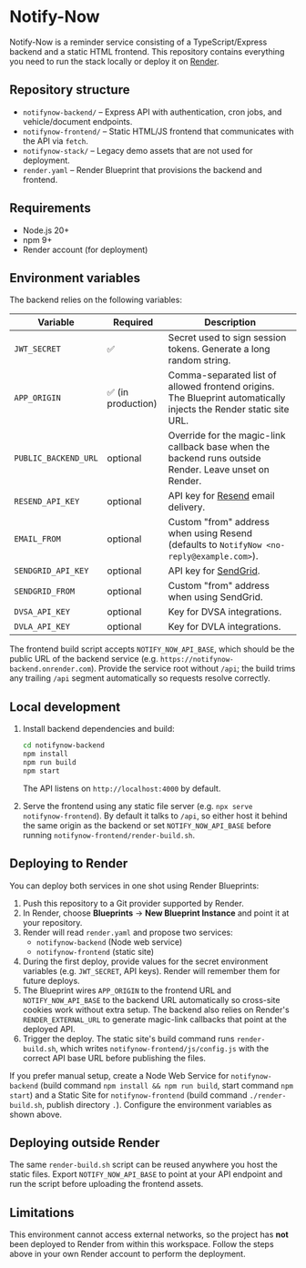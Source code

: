 # Notify-Now

Notify-Now is a reminder service consisting of a TypeScript/Express backend and a static HTML frontend. This repository contains everything you need to run the stack locally or deploy it on [Render](https://render.com).

## Repository structure

- `notifynow-backend/` – Express API with authentication, cron jobs, and vehicle/document endpoints.
- `notifynow-frontend/` – Static HTML/JS frontend that communicates with the API via `fetch`.
- `notifynow-stack/` – Legacy demo assets that are not used for deployment.
- `render.yaml` – Render Blueprint that provisions the backend and frontend.

## Requirements

- Node.js 20+
- npm 9+
- Render account (for deployment)

## Environment variables

The backend relies on the following variables:

| Variable | Required | Description |
| --- | --- | --- |
| `JWT_SECRET` | ✅ | Secret used to sign session tokens. Generate a long random string. |
| `APP_ORIGIN` | ✅ (in production) | Comma-separated list of allowed frontend origins. The Blueprint automatically injects the Render static site URL. |
| `PUBLIC_BACKEND_URL` | optional | Override for the magic-link callback base when the backend runs outside Render. Leave unset on Render. |
| `RESEND_API_KEY` | optional | API key for [Resend](https://resend.com/) email delivery. |
| `EMAIL_FROM` | optional | Custom "from" address when using Resend (defaults to `NotifyNow <no-reply@example.com>`). |
| `SENDGRID_API_KEY` | optional | API key for [SendGrid](https://sendgrid.com/). |
| `SENDGRID_FROM` | optional | Custom "from" address when using SendGrid. |
| `DVSA_API_KEY` | optional | Key for DVSA integrations. |
| `DVLA_API_KEY` | optional | Key for DVLA integrations. |

The frontend build script accepts `NOTIFY_NOW_API_BASE`, which should be the public URL of the backend service (e.g. `https://notifynow-backend.onrender.com`). Provide the service root without `/api`; the build trims any trailing `/api` segment automatically so requests resolve correctly.

## Local development

1. Install backend dependencies and build:
   ```bash
   cd notifynow-backend
   npm install
   npm run build
   npm start
   ```
   The API listens on `http://localhost:4000` by default.

2. Serve the frontend using any static file server (e.g. `npx serve notifynow-frontend`). By default it talks to `/api`, so either host it behind the same origin as the backend or set `NOTIFY_NOW_API_BASE` before running `notifynow-frontend/render-build.sh`.

## Deploying to Render

You can deploy both services in one shot using Render Blueprints:

1. Push this repository to a Git provider supported by Render.
2. In Render, choose **Blueprints** → **New Blueprint Instance** and point it at your repository.
3. Render will read `render.yaml` and propose two services:
   - `notifynow-backend` (Node web service)
   - `notifynow-frontend` (static site)
4. During the first deploy, provide values for the secret environment variables (e.g. `JWT_SECRET`, API keys). Render will remember them for future deploys.
5. The Blueprint wires `APP_ORIGIN` to the frontend URL and `NOTIFY_NOW_API_BASE` to the backend URL automatically so cross-site cookies work without extra setup. The backend also relies on Render's `RENDER_EXTERNAL_URL` to generate magic-link callbacks that point at the deployed API.
6. Trigger the deploy. The static site's build command runs `render-build.sh`, which writes `notifynow-frontend/js/config.js` with the correct API base URL before publishing the files.

If you prefer manual setup, create a Node Web Service for `notifynow-backend` (build command `npm install && npm run build`, start command `npm start`) and a Static Site for `notifynow-frontend` (build command `./render-build.sh`, publish directory `.`). Configure the environment variables as shown above.

## Deploying outside Render

The same `render-build.sh` script can be reused anywhere you host the static files. Export `NOTIFY_NOW_API_BASE` to point at your API endpoint and run the script before uploading the frontend assets.

## Limitations

This environment cannot access external networks, so the project has **not** been deployed to Render from within this workspace. Follow the steps above in your own Render account to perform the deployment.
